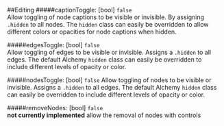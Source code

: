 ##Editing
#####captionToggle: 
[bool] `false`    
Allow toggling of node captions to be visible or invisible.  By assigning `.hidden` to all nodes.  The `hidden` class can easily be overridden to allow different colors or opacities for node captions when hidden.

#####edgesToggle:
[bool] `false`    
Allow toggling of edges to be visible or invisible.  Assigns a `.hidden` to all edges.  The default Alchemy `hidden` class can easily be overridden to include different levels of opacity or color.

#####nodesToggle:
[bool] `false`
Allow toggling of nodes to be visible or invisible.  Assigns a `.hidden` to all edges.  The default Alchemy `hidden` class can easily be overridden to include different levels of opacity or color.

#####removeNodes:
[bool] `false`    
**not currently implemented** allow the removal of nodes with controls